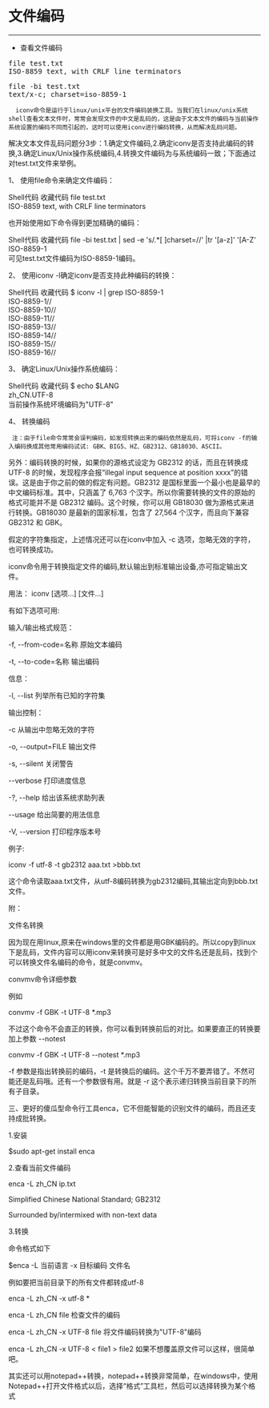 
文件编码
==============================
-------------------------------

+ 查看文件编码
<pre>
file test.txt  
ISO-8859 text, with CRLF line terminators 
</pre>

<pre>
file -bi test.txt
text/x-c; charset=iso-8859-1
</pre>



      iconv命令是运行于linux/unix平台的文件编码装换工具。当我们在linux/unix系统shell查看文本文件时，常常会发现文件的中文是乱码的，这是由于文本文件的编码与当前操作系统设置的编码不同而引起的，这时可以使用iconv进行编码转换，从而解决乱码问题。

解决文本文件乱码问题分3步：1.确定文件编码,2.确定iconv是否支持此编码的转换,3.确定Linux/Unix操作系统编码,4.转换文件编码为与系统编码一致；下面通过对test.txt文件来举例。

 

1、 使用file命令来确定文件编码：

 

Shell代码  收藏代码
file test.txt  
ISO-8859 text, with CRLF line terminators  
  

 

也开始使用如下命令得到更加精确的编码：

 

Shell代码  收藏代码
file -bi test.txt | sed -e 's/.*[ ]charset=//' |tr '[a-z]' '[A-Z'  
ISO-8859-1  
 可见test.txt文件编码为ISO-8859-1编码。

 

2、 使用iconv -l确定iconv是否支持此种编码的转换：

Shell代码  收藏代码
$ iconv -l | grep ISO-8859-1  
ISO-8859-1//  
ISO-8859-10//  
ISO-8859-11//  
ISO-8859-13//  
ISO-8859-14//  
ISO-8859-15//  
ISO-8859-16//  
 

3、 确定Linux/Unix操作系统编码：

Shell代码  收藏代码
$ echo $LANG  
zh_CN.UTF-8  
 当前操作系统坏境编码为"UTF-8"

 

4、 转换编码

     注：由于file命令常常会误判编码，如发现转换出来的编码依然是乱码，可将iconv -f的输入编码换成其他常用编码试试: GBK、BIG5、HZ、GB2312、GB18030、ASCII。

另外：编码转换的时候，如果你的源格式设定为 GB2312 的话，而且在转换成 UTF-8 的时候，发现程序会报“illegal input sequence at position xxxx”的错误。这是由于你之前的做的假定有问题。GB2312 是国标里面一个最小也是最早的中文编码标准。其中，只涵盖了 6,763 个汉字。所以你需要转换的文件的原始的格式可能并不是 GB2312 编码。这个时候，你可以用 GB18030 做为源格式来进行转换。GB18030 是最新的国家标准，包含了 27,564 个汉字，而且向下兼容 GB2312 和 GBK。

假定的字符集指定，上述情况还可以在iconv中加入 -c 选项，忽略无效的字符，也可转换成功。

 

iconv命令用于转换指定文件的编码,默认输出到标准输出设备,亦可指定输出文件。

用法： iconv [选项...] [文件...]

有如下选项可用:

输入/输出格式规范：

-f, --from-code=名称 原始文本编码

-t, --to-code=名称 输出编码

信息：

-l, --list 列举所有已知的字符集

输出控制：

-c 从输出中忽略无效的字符

-o, --output=FILE 输出文件

-s, --silent 关闭警告

--verbose 打印进度信息

-?, --help 给出该系统求助列表

--usage 给出简要的用法信息

-V, --version 打印程序版本号

例子:

iconv -f utf-8 -t gb2312 aaa.txt >bbb.txt

这个命令读取aaa.txt文件，从utf-8编码转换为gb2312编码,其输出定向到bbb.txt文件。

 

附：

文件名转换

因为现在用linux,原来在windows里的文件都是用GBK编码的。所以copy到linux下是乱码，文件内容可以用iconv来转换可是好多中文的文件名还是乱码，找到个可以转换文件名编码的命令，就是convmv。

convmv命令详细参数

例如

convmv -f GBK -t UTF-8 *.mp3

不过这个命令不会直正的转换，你可以看到转换前后的对比。如果要直正的转换要加上参数 --notest

convmv -f GBK -t UTF-8 --notest *.mp3

-f 参数是指出转换前的编码，-t 是转换后的编码。这个千万不要弄错了。不然可能还是乱码哦。还有一个参数很有用。就是 -r 这个表示递归转换当前目录下的所有子目录。

三、更好的傻瓜型命令行工具enca，它不但能智能的识别文件的编码，而且还支持成批转换。

1.安装

$sudo apt-get install enca

2.查看当前文件编码

enca -L zh_CN ip.txt

Simplified Chinese National Standard; GB2312

Surrounded by/intermixed with non-text data

3.转换

命令格式如下

$enca -L 当前语言 -x 目标编码 文件名

例如要把当前目录下的所有文件都转成utf-8

enca -L zh_CN -x utf-8 *

enca -L zh_CN file 检查文件的编码

enca -L zh_CN -x UTF-8 file 将文件编码转换为"UTF-8"编码

enca -L zh_CN -x UTF-8 < file1 > file2 如果不想覆盖原文件可以这样，很简单吧。

 

其实还可以用notepad++转换，notepad++转换非常简单，在windows中，使用Notepad++打开文件格式以后，选择“格式”工具栏，然后可以选择转换为某个格式
